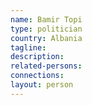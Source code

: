 ```yaml
---
name: Bamir Topi
type: politician
country: Albania
tagline:
description:
related-persons:
connections:
layout: person
---
```

